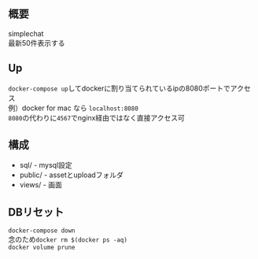 ## 概要
simplechat  
最新50件表示する

## Up
`docker-compose up`してdockerに割り当てられているipの8080ポートでアクセス  
例）docker for mac なら `localhost:8080`  
`8080`の代わりに`4567`でnginx経由ではなく直接アクセス可

## 構成

* sql/ - mysql設定
* public/ - assetとuploadフォルダ
* views/ - 画面

## DBリセット
`docker-compose down`  
念のため`docker rm $(docker ps -aq)`  
`docker volume prune`
